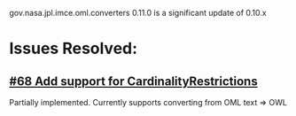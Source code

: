 gov.nasa.jpl.imce.oml.converters 0.11.0 is a significant update of 0.10.x

# Issues Resolved:

## [#68 Add support for CardinalityRestrictions](https://github.com/JPL-IMCE/gov.nasa.jpl.imce.oml.converters/issues/68)
     
   Partially implemented.
   Currently supports converting from OML text => OWL

